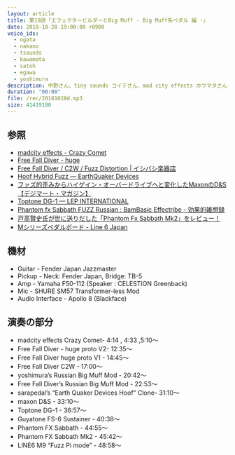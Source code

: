 ```yaml
---
layout: article
title: 第19話「エフェクタービルダーとBig Muff - Big Muff系ペダル 編 -」
date: 2018-10-28 19:00:00 +0900
voice_ids:
  - ogata
  - nakano
  - tsounds
  - kawamata
  - satoh
  - egawa
  - yoshimura
description: 中野さん、tiny sounds コイデさん、mad city effects カワマタさん、Free Fall Diver 佐藤さん、sarapedals 江川さん、吉村さんの7人で、前回に引き続き Big Muff系ペダルについて試奏を交えながら話しました。
duration: "00:00"
file: /rec/20181028d.mp3
size: 41419180
---
```


## 参照
* [madcity effects - Crazy Comet](http://madcityeffects.tumblr.com/post/43996674313/madcity-effects-crazy-comet-036)
* [Free Fall Diver - huge](https://twitter.com/Free_Fall_Diver)
* [Free Fall Diver / C2W / Fuzz Distortion | イシバシ楽器店](https://store.ishibashi.co.jp/ec/pro/disp/1/06-601990500)
* [Hoof Hybrid Fuzz — EarthQuaker Devices](https://www.earthquakerdevices.com/hoof/)
* [ファズ的歪みからハイゲイン・オーバードライブへと変化したMaxonのD&S【デジマート・マガジン】](https://www.digimart.net/magazine/article/2014082000917.html)
* [Toptone DG-1 — LEP INTERNATIONAL](https://www.lep-international.jp/home/2017/11/1/-toptone-dg-1)
* [Phantom fx Sabbath FUZZ Russian : BamBasic Effectribe - 効果的雑想録](https://bambasic.exblog.jp/17519269/)
* [戸高賢史氏が世に送りだした「Phantom Fx Sabbath Mk2」をレビュー！](http://www.efmaniac.com/phantom-fx-sabbath-mk2/)
* [Mシリーズペダルボード - Line 6 Japan](https://line6.jp/products/m-series-pedalboards/)

## 機材
* Guitar - Fender Japan Jazzmaster
* Pickup - Neck: Fender Japan, Bridge: TB-5
* Amp - Yamaha F50-112 (Speaker : CELESTION Greenback)
* Mic - SHURE SM57 Transformer-less Mod
* Audio Interface - Apollo 8 (Blackface)

## 演奏の部分
* madcity effects Crazy Comet- 4:14 , 4:33 ,5:10〜
* Free Fall Diver - huge proto V2- 12:35〜
* Free Fall Diver huge proto V1 - 14:45〜
* Free Fall Diver C2W - 17:00〜
* yoshimura’s Russian Big Muff Mod - 20:42〜
* Free Fall Diver’s Russian Big Muff Mod - 22:53〜
* sarapedal’s  “Earth Quaker Devices Hoof” Clone- 31:10〜
* maxon D&S - 33:10〜
* Toptone DG-1 - 36:57〜
* Guyatone FS-6 Sustainer - 40:38〜
* Phantom FX Sabbath - 44:55〜
* Phantom FX Sabbath Mk2 - 45:42〜
* LINE6 M9 “Fuzz Pi mode” - 48:58〜
